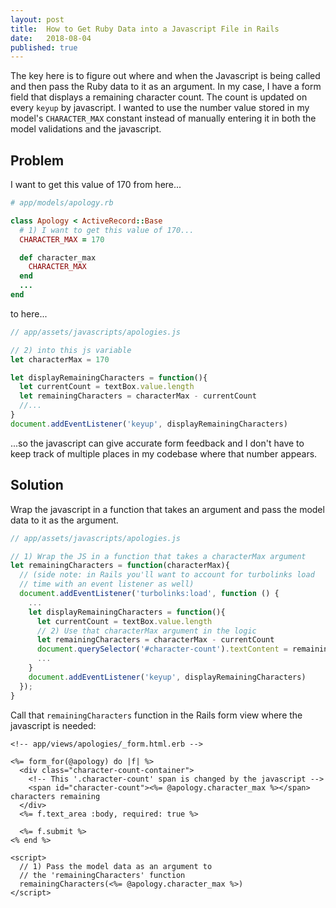 ```yaml
---
layout: post
title:  How to Get Ruby Data into a Javascript File in Rails
date:   2018-08-04
published: true
---
```

The key here is to figure out where and when the Javascript is being called and then pass the Ruby data to it as an argument. In my case, I have a form field that displays a remaining character count. The count is updated on every `keyup` by javascript. I wanted to use the number value stored in my model's `CHARACTER_MAX` constant instead of manually entering it in both the model validations and the javascript.

## Problem

I want to get this value of 170 from here...

```ruby
# app/models/apology.rb

class Apology < ActiveRecord::Base
  # 1) I want to get this value of 170...
  CHARACTER_MAX = 170

  def character_max
    CHARACTER_MAX
  end
  ...
end
```

to here...

```javascript
// app/assets/javascripts/apologies.js

// 2) into this js variable
let characterMax = 170

let displayRemainingCharacters = function(){
  let currentCount = textBox.value.length
  let remainingCharacters = characterMax - currentCount
  //...
}
document.addEventListener('keyup', displayRemainingCharacters)
```
...so the javascript can give accurate form feedback and I don't have to keep track of multiple places in my codebase where that number appears.

## Solution

Wrap the javascript in a function that takes an argument and pass the model data to it as the argument.

```javascript
// app/assets/javascripts/apologies.js

// 1) Wrap the JS in a function that takes a characterMax argument
let remainingCharacters = function(characterMax){
  // (side note: in Rails you'll want to account for turbolinks load
  // time with an event listener as well)
  document.addEventListener('turbolinks:load', function () {
    ...
    let displayRemainingCharacters = function(){
      let currentCount = textBox.value.length
      // 2) Use that characterMax argument in the logic
      let remainingCharacters = characterMax - currentCount
      document.querySelector('#character-count').textContent = remainingCharacters
      ...
    }
    document.addEventListener('keyup', displayRemainingCharacters)
  });
}
```

Call that `remainingCharacters` function in the Rails form view where the javascript is needed:

```erb
<!-- app/views/apologies/_form.html.erb -->

<%= form_for(@apology) do |f| %>
  <div class="character-count-container">
    <!-- This '.character-count' span is changed by the javascript -->
    <span id="character-count"><%= @apology.character_max %></span> characters remaining
  </div>
  <%= f.text_area :body, required: true %>

  <%= f.submit %>
<% end %>

<script>
  // 1) Pass the model data as an argument to
  // the 'remainingCharacters' function
  remainingCharacters(<%= @apology.character_max %>)
</script>

```
